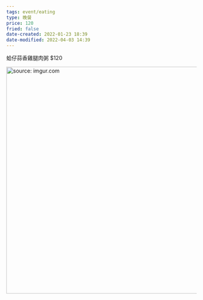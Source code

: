 ```yaml
---
tags: event/eating
type: 晚餐
price: 120
fried: false
date-created: 2022-01-23 18:39
date-modified: 2022-04-03 14:39
---
```


蛤仔蒜香雞腿肉粥 $120

<a href="https://imgur.com/cqcS6qd"><img src="https://i.imgur.com/cqcS6qd.jpg" title="source: imgur.com" width="600px" /></a>
